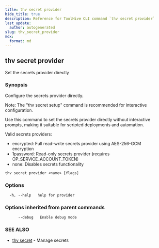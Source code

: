 ```yaml
---
title: thv secret provider
hide_title: true
description: Reference for ToolHive CLI command `thv secret provider`
last_update:
  author: autogenerated
slug: thv_secret_provider
mdx:
  format: md
---
```


## thv secret provider

Set the secrets provider directly

### Synopsis

Configure the secrets provider directly.

Note: The "thv secret setup" command is recommended for interactive configuration.

Use this command to set the secrets provider directly without interactive prompts,
making it suitable for scripted deployments and automation.

Valid secrets providers:
  - encrypted: Full read-write secrets provider using AES-256-GCM encryption
  - 1password: Read-only secrets provider (requires OP_SERVICE_ACCOUNT_TOKEN)
  - none: Disables secrets functionality

```
thv secret provider <name> [flags]
```

### Options

```
  -h, --help   help for provider
```

### Options inherited from parent commands

```
      --debug   Enable debug mode
```

### SEE ALSO

* [thv secret](thv_secret.md)	 - Manage secrets

